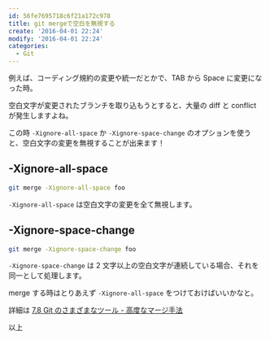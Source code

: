 ```yaml
---
id: 56fe7695718c6f21a172c978
title: git mergeで空白を無視する
create: '2016-04-01 22:24'
modify: '2016-04-01 22:24'
categories:
  - Git
---
```


例えば、コーディング規約の変更や統一だとかで、TAB から Space に変更になった時。

空白文字が変更されたブランチを取り込もうとすると、大量の diff と conflict が発生しますよね。

この時 `-Xignore-all-space` か `-Xignore-space-change` のオプションを使うと、空白文字の変更を無視することが出来ます！

<!-- more -->

## -Xignore-all-space

```bash
git merge -Xignore-all-space foo
```

`-Xignore-all-space` は空白文字の変更を全て無視します。

## -Xignore-space-change

```bash
git merge -Xignore-space-change foo
```

`-Xignore-space-change` は 2 文字以上の空白文字が連続している場合、それを同一として処理します。

merge する時はとりあえず `-Xignore-all-space` をつけておけばいいかなと。

詳細は [7.8 Git のさまざまなツール - 高度なマージ手法](https://git-scm.com/book/ja/v2/Git-%E3%81%AE%E3%81%95%E3%81%BE%E3%81%96%E3%81%BE%E3%81%AA%E3%83%84%E3%83%BC%E3%83%AB-%E9%AB%98%E5%BA%A6%E3%81%AA%E3%83%9E%E3%83%BC%E3%82%B8%E6%89%8B%E6%B3%95)

以上
